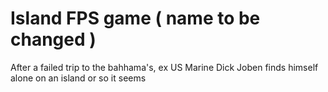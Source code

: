 # Island FPS game ( name to be changed )
After a failed trip to the bahhama's, ex US Marine Dick Joben finds himself alone on an island or so it seems

